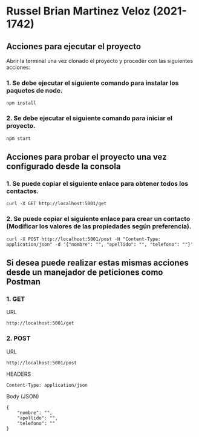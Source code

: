 # Russel Brian Martinez Veloz (2021-1742)

## Acciones para ejecutar el proyecto

Abrir la terminal una vez clonado el proyecto y proceder con las siguientes acciones:

### 1. Se debe ejecutar el siguiente comando para instalar los paquetes de node.

```
npm install
```

### 2. Se debe ejecutar el siguiente comando para iniciar el proyecto.

```
npm start
```

## Acciones para probar el proyecto una vez configurado desde la consola

### 1. Se puede copiar el siguiente enlace para obtener todos los contactos.
```
curl -X GET http://localhost:5001/get
```
### 2. Se puede copiar el siguiente enlace para crear un contacto (Modificar los valores de las propiedades según preferencia). 
```
curl -X POST http://localhost:5001/post -H "Content-Type: application/json" -d '{"nombre": "", "apellido": "", "telefono": ""}'
```
## Si desea puede realizar estas mismas acciones desde un manejador de peticiones como Postman

### 1.  GET
URL
```
http://localhost:5001/get
```

### 2.  POST
URL
```
http://localhost:5001/post
```
HEADERS
```
Content-Type: application/json
```
Body (JSON)
```
{
    "nombre": "",
    "apellido": "",
    "telefono": ""
}
```
